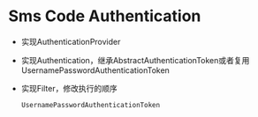 # Sms Code Authentication

* 实现AuthenticationProvider
* 实现Authentication，继承AbstractAuthenticationToken或者复用UsernamePasswordAuthenticationToken
* 实现Filter，修改执行的顺序

  ```text
  UsernamePasswordAuthenticationToken
  ```

   


